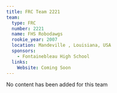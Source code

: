 ```yaml
---
title: FRC Team 2221
team:
  type: FRC
  number: 2221
  name: FHS Robodawgs
  rookie_year: 2007
  location: Mandeville , Louisiana, USA
  sponsors:
    - Fontainebleau High School
  links:
    Website: Coming Soon
---
```

No content has been added for this team